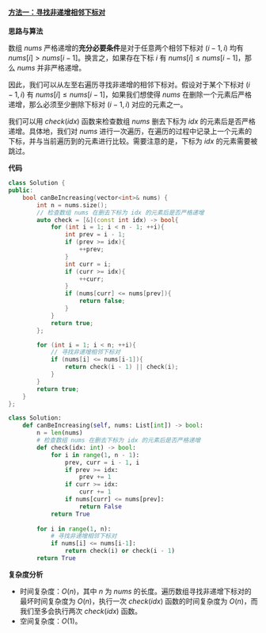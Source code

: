 ﻿#### [方法一：寻找非递增相邻下标对](https://leetcode.cn/problems/remove-one-element-to-make-the-array-strictly-increasing/solutions/847226/shan-chu-yi-ge-yuan-su-shi-shu-zu-yan-ge-tnr7/)

**思路与算法**

数组 $nums$ 严格递增的**充分必要条件**是对于任意两个相邻下标对 $(i - 1, i)$ 均有 $nums[i] > nums[i-1]$。换言之，如果存在下标 $i$ 有 $nums[i] \le nums[i-1]$，那么 $nums$ 并非严格递增。

因此，我们可以从左至右遍历寻找非递增的相邻下标对。假设对于某个下标对 $(i - 1, i)$ 有 $nums[i] \le nums[i-1]$，如果我们想使得 $nums$ 在删除一个元素后严格递增，那么必须至少删除下标对 $(i - 1, i)$ 对应的元素之一。

我们可以用 $check(idx)$ 函数来检查数组 $nums$ 删去下标为 $idx$ 的元素后是否严格递增。具体地，我们对 $nums$ 进行一次遍历，在遍历的过程中记录上一个元素的下标，并与当前遍历到的元素进行比较。需要注意的是，下标为 $idx$ 的元素需要被跳过。

**代码**

```cpp
class Solution {
public:
    bool canBeIncreasing(vector<int>& nums) {
        int n = nums.size();
        // 检查数组 nums 在删去下标为 idx 的元素后是否严格递增
        auto check = [&](const int idx) -> bool{
            for (int i = 1; i < n - 1; ++i){
                int prev = i - 1;
                if (prev >= idx){
                    ++prev;
                }
                int curr = i;
                if (curr >= idx){
                    ++curr;
                }
                if (nums[curr] <= nums[prev]){
                    return false;
                }
            }
            return true;
        };

        for (int i = 1; i < n; ++i){
            // 寻找非递增相邻下标对
            if (nums[i] <= nums[i-1]){
                return check(i - 1) || check(i);
            }
        }
        return true;
    }
};
```

```python
class Solution:
    def canBeIncreasing(self, nums: List[int]) -> bool:
        n = len(nums)
        # 检查数组 nums 在删去下标为 idx 的元素后是否严格递增
        def check(idx: int) -> bool:
            for i in range(1, n - 1):
                prev, curr = i - 1, i
                if prev >= idx:
                    prev += 1
                if curr >= idx:
                    curr += 1
                if nums[curr] <= nums[prev]:
                    return False
            return True
        
        for i in range(1, n):
            # 寻找非递增相邻下标对
            if nums[i] <= nums[i-1]:
                return check(i) or check(i - 1)
        return True
```

**复杂度分析**

-   时间复杂度：$O(n)$，其中 $n$ 为 $nums$ 的长度。遍历数组寻找非递增下标对的最坏时间复杂度为 $O(n)$，执行一次 $check(idx)$ 函数的时间复杂度为 $O(n)$，而我们至多会执行两次 $check(idx)$ 函数。
-   空间复杂度：$O(1)$。
